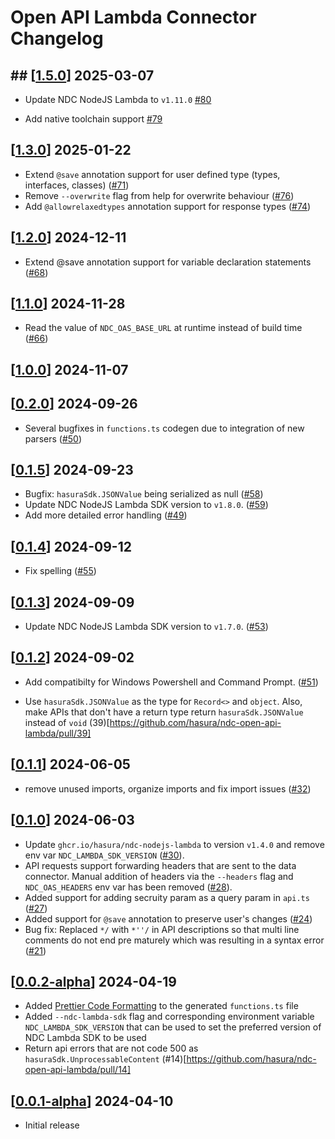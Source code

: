 # Open API Lambda Connector Changelog

## ## [[1.5.0](https://github.com/hasura/ndc-open-api-lambda/releases/tag/v1.5.0)] 2025-03-07

- Update NDC NodeJS Lambda to `v1.11.0` [#80](https://github.com/hasura/ndc-open-api-lambda/pull/80)

- Add native toolchain support [#79](https://github.com/hasura/ndc-open-api-lambda/pull/79)

## [[1.3.0](https://github.com/hasura/ndc-open-api-lambda/releases/tag/v1.3.0)] 2025-01-22

- Extend `@save` annotation support for user defined type (types, interfaces, classes) ([#71](https://github.com/hasura/ndc-open-api-lambda/pull/71))
- Remove `--overwrite` flag from help for overwrite behaviour ([#76](https://github.com/hasura/ndc-open-api-lambda/pull/76))
- Add `@allowrelaxedtypes` annotation support for response types ([#74](https://github.com/hasura/ndc-open-api-lambda/pull/74))

## [[1.2.0](https://github.com/hasura/ndc-open-api-lambda/releases/tag/v1.2.0)] 2024-12-11

- Extend @save annotation support for variable declaration statements ([#68](https://github.com/hasura/ndc-open-api-lambda/pull/68))

## [[1.1.0](https://github.com/hasura/ndc-open-api-lambda/releases/tag/v1.1.0)] 2024-11-28

- Read the value of `NDC_OAS_BASE_URL` at runtime instead of build time ([#66](https://github.com/hasura/ndc-open-api-lambda/pull/66))

## [[1.0.0](https://github.com/hasura/ndc-open-api-lambda/releases/tag/v1.0.0)] 2024-11-07

## [[0.2.0](https://github.com/hasura/ndc-open-api-lambda/releases/tag/v0.2.0)] 2024-09-26

- Several bugfixes in `functions.ts` codegen due to integration of new parsers ([#50](https://github.com/hasura/ndc-open-api-lambda/pull/50))

## [[0.1.5](https://github.com/hasura/ndc-open-api-lambda/releases/tag/v0.1.5)] 2024-09-23

- Bugfix: `hasuraSdk.JSONValue` being serialized as null ([#58](https://github.com/hasura/ndc-open-api-lambda/pull/58))
- Update NDC NodeJS Lambda SDK version to `v1.8.0`. ([#59](https://github.com/hasura/ndc-open-api-lambda/pull/59))
- Add more detailed error handling ([#49](https://github.com/hasura/ndc-open-api-lambda/pull/49))

## [[0.1.4](https://github.com/hasura/ndc-open-api-lambda/releases/tag/v0.1.4)] 2024-09-12

- Fix spelling ([#55](https://github.com/hasura/ndc-open-api-lambda/pull/55))

## [[0.1.3](https://github.com/hasura/ndc-open-api-lambda/releases/tag/v0.1.3)] 2024-09-09

- Update NDC NodeJS Lambda SDK version to `v1.7.0`. ([#53](https://github.com/hasura/ndc-open-api-lambda/pull/53))

## [[0.1.2](https://github.com/hasura/ndc-open-api-lambda/releases/tag/v0.1.2)] 2024-09-02

- Add compatibilty for Windows Powershell and Command Prompt. ([#51](https://github.com/hasura/ndc-open-api-lambda/pull/51))

- Use `hasuraSdk.JSONValue` as the type for `Record<>` and `object`. Also, make APIs that don't have a return type return `hasuraSdk.JSONValue` instead of `void` (39)[https://github.com/hasura/ndc-open-api-lambda/pull/39]

## [[0.1.1](https://github.com/hasura/ndc-open-api-lambda/releases/tag/v0.1.1)] 2024-06-05

- remove unused imports, organize imports and fix import issues ([#32](https://github.com/hasura/ndc-open-api-lambda/pull/32))

## [[0.1.0](https://github.com/hasura/ndc-open-api-lambda/releases/tag/v0.1.0)] 2024-06-03

- Update `ghcr.io/hasura/ndc-nodejs-lambda` to version `v1.4.0` and remove env var `NDC_LAMBDA_SDK_VERSION` ([#30](https://github.com/hasura/ndc-open-api-lambda/pull/30)).
- API requests support forwarding headers that are sent to the data connector. Manual addition of headers via the `--headers` flag and `NDC_OAS_HEADERS` env var has been removed ([#28](https://github.com/hasura/ndc-open-api-lambda/pull/28)).
- Added support for adding secruity param as a query param in `api.ts` ([#27](https://github.com/hasura/ndc-open-api-lambda/pull/27))
- Added support for `@save` annotation to preserve user's changes ([#24](https://github.com/hasura/ndc-open-api-lambda/pull/24))
- Bug fix: Replaced `*/` with `*''/` in API descriptions so that multi line comments do not end pre maturely which was resulting in a syntax error ([#21](https://github.com/hasura/ndc-open-api-lambda/pull/21))

## [[0.0.2-alpha](https://github.com/hasura/ndc-open-api-lambda/releases/tag/v0.0.2-alpha)] 2024-04-19

- Added [Prettier Code Formatting](https://prettier.io/docs/en/api.html) to the generated `functions.ts` file
- Added `--ndc-lambda-sdk` flag and corresponding environment variable `NDC_LAMBDA_SDK_VERSION` that can be used to set the preferred version of NDC Lambda SDK to be used
- Return api errors that are not code 500 as `hasuraSdk.UnprocessableContent` (#14)[https://github.com/hasura/ndc-open-api-lambda/pull/14]

## [[0.0.1-alpha](https://github.com/hasura/ndc-open-api-lambda/releases/tag/v0.0.1-alpha)] 2024-04-10

- Initial release
